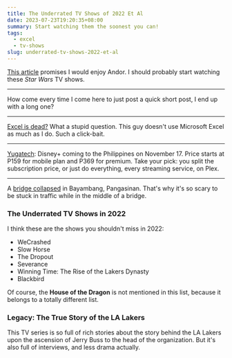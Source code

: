 ```yaml
---
title: The Underrated TV Shows of 2022 Et Al
date: 2023-07-23T19:20:35+08:00
summary: Start watching them the soonest you can!
tags:
  - excel
  - tv-shows
slug: underrated-tv-shows-2022-et-al
---
```


[This article](https://www.theringer.com/tv/2022/11/3/23437524/andor-vs-house-of-the-dragon-rings-of-power-best-show) promises I would enjoy Andor. I should probably start watching these *Star Wars* TV shows.
***
How come every time I come here to just post a quick short post, I end up with a long one?
***
[Excel is dead?](https://every.to/p/the-end-of-excel) What a stupid question. This guy doesn't use Microsoft Excel as much as I do. Such a click-bait.
***
[Yugatech](https://www.yugatech.com/news/disney-plus-coming-to-the-philippines-on-november-17/): Disney+ coming to the Philippines on November 17. Price starts at P159 for mobile plan and P369 for premium. Take your pick: you split the subscription price, or just do everything, every streaming service, on Plex.  
***
A [bridge collapsed](https://www.gmanetwork.com/news/topstories/regions/848725/bridge-in-bayambang-pangasinan-collapses/story/) in Bayambang, Pangasinan. That's why it's so scary to be stuck in traffic while in the middle of a bridge.

### The Underrated TV Shows in 2022

I think these are the shows you shouldn't miss in 2022:
- WeCrashed
- Slow Horse
- The Dropout
- Severance
- Winning Time: The Rise of the Lakers Dynasty
- Blackbird

Of course, the **House of the Dragon** is not mentioned in this list, because it belongs to a totally different list.

### Legacy: The True Story of the LA Lakers
This TV series is so full of rich stories about the story behind the LA Lakers upon the ascension of Jerry Buss to the head of the organization. But it's also full of interviews, and less drama actually.
